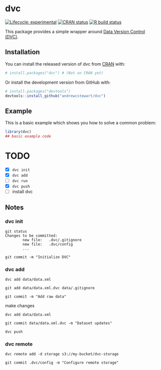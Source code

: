 
# dvc

<!-- badges: start -->
[![Lifecycle: experimental](https://img.shields.io/badge/lifecycle-experimental-orange.svg)](https://www.tidyverse.org/lifecycle/#experimental)
[![CRAN status](https://www.r-pkg.org/badges/version/dvc)](https://CRAN.R-project.org/package=dvc)
[![R build status](https://github.com/andrewcstewart/dvc-r/workflows/R-CMD-check/badge.svg)](https://github.com/andrewcstewart/dvc-r/actions)
<!-- badges: end -->

This package provides a simple wrapper around [Data Version Control (DVC)](https://dvc.org/).

## Installation

You can install the released version of dvc from [CRAN](https://CRAN.R-project.org) with:

``` r
# install.packages("dvc") # (Not on CRAN yet)
```

Or install the development version from GitHub with:

``` r
# install.packages("devtools")
devtools::install_github("andrewcstewart/dvc")
```

## Example

This is a basic example which shows you how to solve a common problem:

``` r
library(dvc)
## basic example code
```

# TODO

- [x] `dvc init`
- [x] `dvc add`
- [ ] `dvc run`
- [x] `dvc push`
- [ ] install dvc

## Notes

### dvc init

```
git status
Changes to be committed:
        new file:   .dvc/.gitignore
        new file:   .dvc/config
        ...

git commit -m "Initialize DVC"
```

### dvc add

```
dvc add data/data.xml

git add data/data.xml.dvc data/.gitignore

git commit -m "Add raw data"
```

make changes

```
dvc add data/data.xml

git commit data/data.xml.dvc -m "Dataset updates"

dvc push
```

### dvc remote

```
dvc remote add -d storage s3://my-bucket/dvc-storage

git commit .dvc/config -m "Configure remote storage"
```
